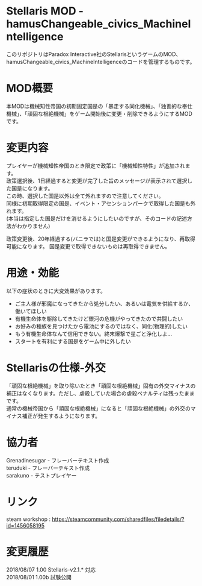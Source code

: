 # Stellaris MOD - hamusChangeable_civics_MachineIntelligence
このリポジトリはParadox Interactive社のStellarisというゲームのMOD、hamusChangeable_civics_MachineIntelligenceのコードを管理するものです。 

#  MOD概要
本MODは機械知性帝国の初期固定国是の「暴走する同化機械」、「独善的な奉仕機械」、「頑固な根絶機械」をゲーム開始後に変更・削除できるようにするMODです。 

# 変更内容
プレイヤーが機械知性帝国のとき限定で政策に「機械知性特性」が追加されます。   
政策選択後、1日経過すると変更が完了した旨のメッセージが表示されて選択した国是になります。   
この時、選択した国是以外は全て外れますので注意してください。   
同様に初期取得限定の国是、イベント・アセンションパークで取得した国是も外れます。   
(本当は指定した国是だけを消せるようにしたいのですが、そのコードの記述方法がわかりません)   

政策変更後、20年経過する(バニラでは)と国是変更ができるようになり、再取得可能になります。
国是変更で取得できないものは再取得できません。


# 用途・効能
以下の症状のときに大変効果があります。   
- ご主人様が邪魔になってきたから処分したい、あるいは電気を供給するか、働いてほしい   
- 有機生命体を駆除してきたけど銀河の危機がやってきたので共闘したい   
- お好みの種族を見つけたから電池にするのではなく、同化(物理的)したい   
- もう有機生命体なんて信用できない。終末爆撃で星ごと浄化しよ...   
- スタートを有利にする国是をゲーム中に外したい   

# Stellarisの仕様-外交
「頑固な根絶機械」を取り除いたとき「頑固な根絶機械」固有の外交マイナスの補正はなくなります。ただし、虐殺していた場合の虐殺ペナルティは残ったままです。   
通常の機械帝国から「頑固な根絶機械」になると「頑固な根絶機械」の外交のマイナス補正が発生するようになります。   

# 協力者 
Grenadinesugar - フレーバーテキスト作成   
teruduki - フレーバーテキスト作成   
sarakuno - テストプレイヤー   

# リンク
steam workshop : https://steamcommunity.com/sharedfiles/filedetails/?id=1456058195   

# 変更履歴
2018/08/07  1.00  Stellaris-v2.1.* 対応   
2018/08/01  1.00b 試験公開   

